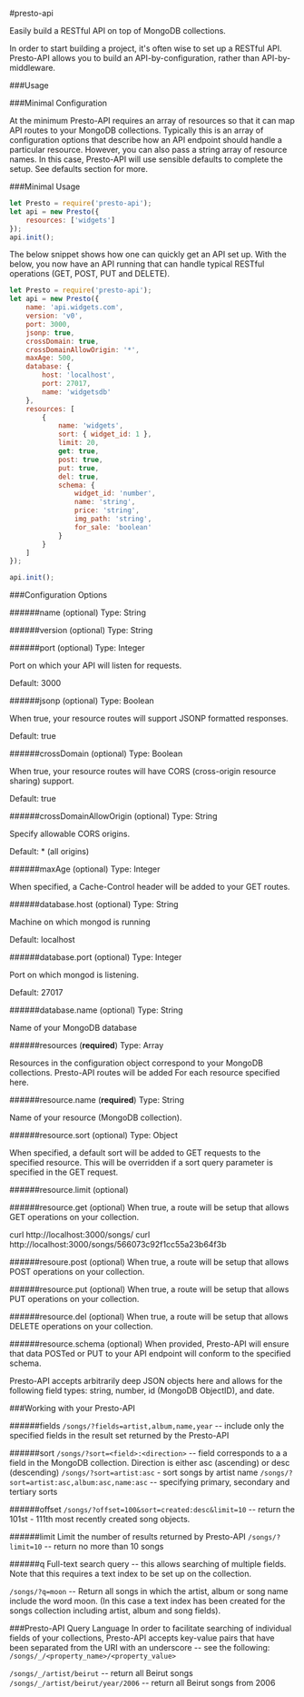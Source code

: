 #presto-api

Easily build a RESTful API on top of MongoDB collections.

In order to start building a project, it's often wise to set up a RESTful API.  Presto-API allows you to build an API-by-configuration, rather than API-by-middleware.

###Usage

###Minimal Configuration

At the minimum Presto-API requires an array of resources so that it can map API routes to your MongoDB collections.  Typically this is an array of configuration options that describe how an API endpoint should handle a particular resource.  However, you can also pass a string array of resource names.  In this case, Presto-API will use sensible defaults to complete the setup.  See defaults section for more.

###Minimal Usage
```js
let Presto = require('presto-api');
let api = new Presto({
	resources: ['widgets']
});
api.init();
```

The below snippet shows how one can quickly get an API set up.  With the below, you now have an API running that can handle typical RESTful operations (GET, POST, PUT and DELETE).

```js
let Presto = require('presto-api');
let api = new Presto({
	name: 'api.widgets.com',
	version: 'v0',
	port: 3000,
	jsonp: true,
	crossDomain: true,
	crossDomainAllowOrigin: '*',
	maxAge: 500,
	database: {
		host: 'localhost',
		port: 27017,
		name: 'widgetsdb'
	},
	resources: [
		{
			name: 'widgets',
			sort: { widget_id: 1 },
			limit: 20,
			get: true,
			post: true,
			put: true,
			del: true,
			schema: {
				widget_id: 'number',
				name: 'string',
				price: 'string',
				img_path: 'string',
				for_sale: 'boolean'
			}
		}
	]
});

api.init();
```

###Configuration Options

######name (optional)
Type: String

######version (optional)
Type: String

######port (optional)
Type: Integer

Port on which your API will listen for requests.

Default: 3000

######jsonp (optional)
Type: Boolean

When true, your resource routes will support JSONP formatted responses.

Default: true

######crossDomain (optional)
Type: Boolean

When true, your resource routes will have CORS (cross-origin resource sharing) support.

Default: true

######crossDomainAllowOrigin (optional)
Type: String

Specify allowable CORS origins.

Default: * (all origins)

######maxAge (optional)
Type: Integer

When specified, a Cache-Control header will be added to your GET routes.

######database.host (optional)
Type: String

Machine on which mongod is running

Default: localhost

######database.port (optional)
Type: Integer

Port on which mongod is listening.

Default: 27017

######database.name (optional)
Type: String

Name of your MongoDB database

######resources (**required**)
Type: Array

Resources in the configuration object correspond to your MongoDB collections.  Presto-API routes will be added For each resource specified here.

######resource.name (**required**)
Type: String

Name of your resource (MongoDB collection).

######resource.sort (optional)
Type: Object

When specified, a default sort will be added to GET requests to the specified resource.  This will be overridden if a sort query parameter is specified in the GET request.

######resource.limit (optional)

######resource.get (optional)
When true, a route will be setup that allows GET operations on your collection.

curl http://localhost:3000/songs/
curl http://localhost:3000/songs/566073c92f1cc55a23b64f3b

######resoure.post (optional)
When true, a route will be setup that allows POST operations on your collection.

######resource.put (optional)
When true, a route will be setup that allows PUT operations on your collection.

######resource.del (optional)
When true, a route will be setup that allows DELETE operations on your collection.

######resource.schema (optional)
When provided, Presto-API will ensure that data POSTed or PUT to your API endpoint will conform to the specified schema.

Presto-API accepts arbitrarily deep JSON objects here and allows for the following field types: string, number, id (MongoDB ObjectID), and date.

###Working with your Presto-API

######fields
`/songs/?fields=artist,album,name,year` -- include only the specified fields in the result set returned by the Presto-API

######sort
`/songs/?sort=<field>:<direction>` -- field corresponds to a a field in the MongoDB collection.  Direction is either asc (ascending) or desc (descending) 
`/songs/?sort=artist:asc` - sort songs by artist name
`/songs/?sort=artist:asc,album:asc,name:asc` -- specifying primary, secondary and tertiary sorts

######offset
`/songs/?offset=100&sort=created:desc&limit=10` -- return the 101st - 111th most recently created song objects.

######limit
Limit the number of results returned by Presto-API
`/songs/?limit=10` -- return no more than 10 songs

######q
Full-text search query -- this allows searching of multiple fields.  
Note that this requires a text index to be set up on the collection.

`/songs/?q=moon` -- Return all songs in which the artist, album or song name include the word moon.  (In this case a text index has been created for the songs collection including artist, album and song fields).

###Presto-API Query Language
In order to facilitate searching of individual fields of your collections, Presto-API accepts key-value pairs that have been separated from the URI with an underscore -- see the following:
`/songs/_/<property_name>/<property_value>`

`/songs/_/artist/beirut` -- return all Beirut songs
`/songs/_/artist/beirut/year/2006` -- return all Beirut songs from 2006









